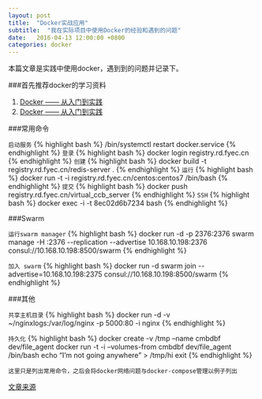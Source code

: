 ```yaml
---
layout: post
title:  "Docker实战应用"
subtitle:  "我在实际项目中使用Docker的经验和遇到的问题"
date:   2016-04-13 12:00:00 +0800
categories: docker
---
```

本篇文章是实践中使用docker，遇到到的问题并记录下。

###首先推荐docker的学习资料

1. [Docker —— 从入门到实践][docker-book-url]
2. [Docker —— 从入门到实践][docker-book-url]


###常用命令

`启动服务`
{% highlight bash %}
/bin/systemctl restart  docker.service
{% endhighlight %}
`登录`
{% highlight bash %}
docker login registry.rd.fyec.cn
{% endhighlight %}
`创建`
{% highlight bash %}
docker build -t registry.rd.fyec.cn/redis-server .
{% endhighlight %}
`运行`
{% highlight bash %}
docker run -t -i registry.rd.fyec.cn/centos:centos7 /bin/bash
{% endhighlight %}
`提交`
{% highlight bash %}
docker push registry.rd.fyec.cn/virtual_ccb_server
{% endhighlight %}
`SSH`
{% highlight bash %}
docker exec -i -t 8ec02d6b7234  bash
{% endhighlight %}

###Swarm

`运行swarm manager`
{% highlight bash %}
docker run -d -p 2376:2376 swarm manage -H :2376 --replication --advertise 10.168.10.198:2376 consul://10.168.10.198:8500/swarm
{% endhighlight %}

`加入 swarm`
{% highlight bash %}
docker run -d swarm join --advertise=10.168.10.198:2375 consul://10.168.10.198:8500/swarm
{% endhighlight %}


###其他

`共享主机目录`
{% highlight bash %}
docker run -d -v ~/nginxlogs:/var/log/nginx -p 5000:80 -i nginx
{% endhighlight %}

`持久化`
{% highlight bash %}
docker create -v /tmp –name cmbdbf dev/file_agent 
docker run -t -i –volumes-from cmbdbf dev/file_agent /bin/bash 
echo “I’m not going anywhere” > /tmp/hi
exit
{% endhighlight %}


`这里只是列出常用命令，之后会将docker网络问题与docker-compose管理以例子列出`



[文章来源][source-url]

[source-url]: https://www.evernote.com/shard/s646/sh/b37d2247-f265-4ade-85b0-2c02ffbd67d7/07e9e0b60b3c7c501137fe0ea3a6360a

[docker-book-url]: https://www.gitbook.com/book/yeasy/docker_practice/details
